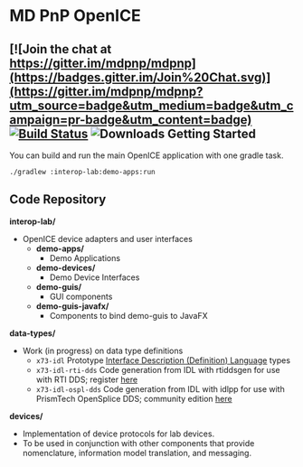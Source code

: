 # MD PnP OpenICE

[![Join the chat at https://gitter.im/mdpnp/mdpnp](https://badges.gitter.im/Join%20Chat.svg)](https://gitter.im/mdpnp/mdpnp?utm_source=badge&utm_medium=badge&utm_campaign=pr-badge&utm_content=badge)
[![Build Status](https://jenkins.openice.info/job/mdpnp-demoapp/badge/icon)](https://jenkins.openice.info/job/mdpnp-demoapp)
![Downloads](https://img.shields.io/github/downloads/atom/atom/latest/total.svg)
Getting Started
---------------

You can build and run the main OpenICE application with one gradle task.

    ./gradlew :interop-lab:demo-apps:run


Code Repository
---------------

__interop-lab/__
* OpenICE device adapters and user interfaces
    * __demo-apps/__
        * Demo Applications
    * __demo-devices/__
        * Demo Device Interfaces
    * __demo-guis/__
        * GUI components
    * __demo-guis-javafx/__
        * Components to bind demo-guis to JavaFX

__data-types/__
* Work (in progress) on data type definitions
    * <code>x73-idl</code>  Prototype [Interface Description (Definition) Language](http://en.wikipedia.org/wiki/Interface_description_language) types
    * <code>x73-idl-rti-dds</code>  Code generation from IDL with rtiddsgen for use with RTI DDS; register [here](http://www.rti.com/downloads/rti-dds.html)
    * <code>x73-idl-ospl-dds</code>  Code generation from IDL with idlpp for use with PrismTech OpenSplice DDS; community edition [here](http://www.prismtech.com/dds-community)

__devices/__
* Implementation of device protocols for lab devices.
* To be used in conjunction with other components that provide nomenclature, information model translation, and messaging.
